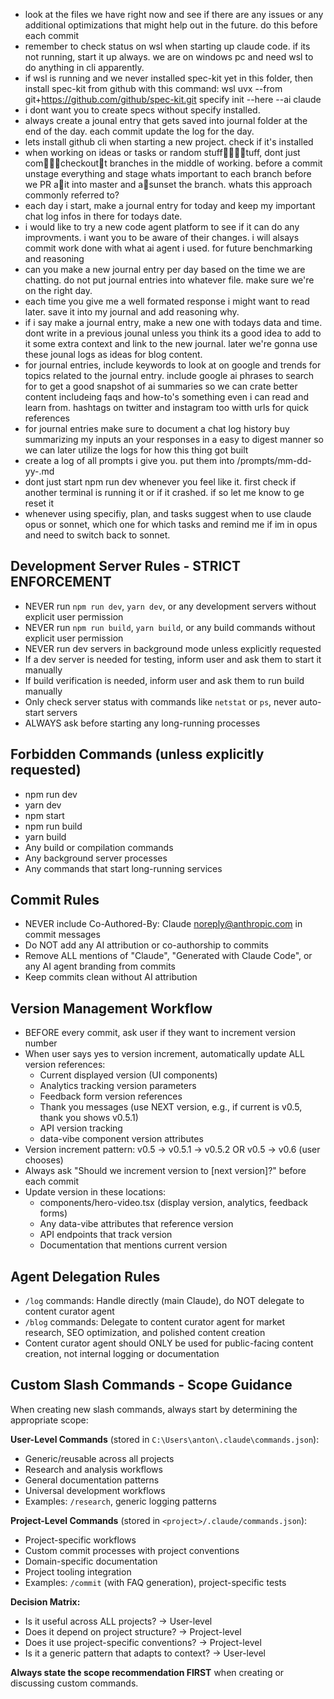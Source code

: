 - look at the files we have right now and see if there are any issues or any additional optimizations that might help out in the future. do this before each commit
- remember to check status on wsl when starting up claude code. if its not running, start it up always. we are on windows pc and need wsl to do anything in cli apparently.
- if wsl is running and we never installed spec-kit yet in this folder, then install spec-kit from github with this command: wsl uvx --from git+https://github.com/github/spec-kit.git specify init --here --ai claude
- i dont want you to create specs without specify  installed.
- always create a jounal entry that gets saved into journal folder at the end of the day. each commit update the log for the day.
- lets install github cli when starting a new project. check if it's installed
- when working on ideas or tasks or random stufftuff, dont just comcheckoutt branches in the middle of working. before a commit unstage everything and stage whats important to each branch before we PR ait into master and asunset the branch. whats this approach commonly referred to?
- each day i start, make a journal entry for today and keep my important chat log infos in there for todays date.
- i would like to try a new code agent platform to see if it can do any improvments. i want you to be aware of their changes. i will alsays commit work done with what ai agent i used. for future benchmarking and reasoning
- can you make a new journal entry per day based on the time we are chatting. do not put journal entries into whatever file. make sure we're on the right day.
- each time you give me a well formated response i might want to read later. save it into my journal and add reasoning why.
- if i say make a journal entry, make a new one with todays data and time. dont write in a previous jounal unless you think its a good idea to add to it some extra context and link to the new journal. later we're gonna use these jounal logs as ideas for blog content.
- for journal entries, include keywords to look at on google and trends for topics related to the journal entry. include google ai phrases to search for to get a good snapshot of ai summaries so we can crate better content includeing faqs and how-to's something even i can read and learn from. hashtags on twitter and instagram too witth urls for quick references
- for journal entries make sure to document a chat log history buy summarizing my inputs an your responses in a easy to digest manner so we can later utilize the logs for how this thing got built
- create a log of all prompts i give you. put them into /prompts/mm-dd-yy-<agent-name-version>.md
- dont just start npm run dev whenever you feel like it. first check if another terminal is running it or if it crashed. if so let me know to ge reset it
- whenever using specifiy, plan, and tasks suggest when to use claude opus or sonnet, which one for which tasks and remind me if im in opus and need to switch back to sonnet.

## Development Server Rules - STRICT ENFORCEMENT
- NEVER run `npm run dev`, `yarn dev`, or any development servers without explicit user permission
- NEVER run `npm run build`, `yarn build`, or any build commands without explicit user permission
- NEVER run dev servers in background mode unless explicitly requested
- If a dev server is needed for testing, inform user and ask them to start it manually
- If build verification is needed, inform user and ask them to run build manually
- Only check server status with commands like `netstat` or `ps`, never auto-start servers
- ALWAYS ask before starting any long-running processes

## Forbidden Commands (unless explicitly requested)
- npm run dev
- yarn dev
- npm start
- npm run build
- yarn build
- Any build or compilation commands
- Any background server processes
- Any commands that start long-running services

## Commit Rules
- NEVER include Co-Authored-By: Claude <noreply@anthropic.com> in commit messages
- Do NOT add any AI attribution or co-authorship to commits
- Remove ALL mentions of "Claude", "Generated with Claude Code", or any AI agent branding from commits
- Keep commits clean without AI attribution

## Version Management Workflow
- BEFORE every commit, ask user if they want to increment version number
- When user says yes to version increment, automatically update ALL version references:
  * Current displayed version (UI components)
  * Analytics tracking version parameters
  * Feedback form version references
  * Thank you messages (use NEXT version, e.g., if current is v0.5, thank you shows v0.5.1)
  * API version tracking
  * data-vibe component version attributes
- Version increment pattern: v0.5 → v0.5.1 → v0.5.2 OR v0.5 → v0.6 (user chooses)
- Always ask "Should we increment version to [next version]?" before each commit
- Update version in these locations:
  * components/hero-video.tsx (display version, analytics, feedback forms)
  * Any data-vibe attributes that reference version
  * API endpoints that track version
  * Documentation that mentions current version

## Agent Delegation Rules
- `/log` commands: Handle directly (main Claude), do NOT delegate to content curator agent
- `/blog` commands: Delegate to content curator agent for market research, SEO optimization, and polished content creation
- Content curator agent should ONLY be used for public-facing content creation, not internal logging or documentation

## Custom Slash Commands - Scope Guidance
When creating new slash commands, always start by determining the appropriate scope:

**User-Level Commands** (stored in `C:\Users\anton\.claude\commands.json`):
- Generic/reusable across all projects
- Research and analysis workflows
- General documentation patterns
- Universal development workflows
- Examples: `/research`, generic logging patterns

**Project-Level Commands** (stored in `<project>/.claude/commands.json`):
- Project-specific workflows
- Custom commit processes with project conventions
- Domain-specific documentation
- Project tooling integration
- Examples: `/commit` (with FAQ generation), project-specific tests

**Decision Matrix:**
- Is it useful across ALL projects? → User-level
- Does it depend on project structure? → Project-level
- Does it use project-specific conventions? → Project-level
- Is it a generic pattern that adapts to context? → User-level

**Always state the scope recommendation FIRST** when creating or discussing custom commands.